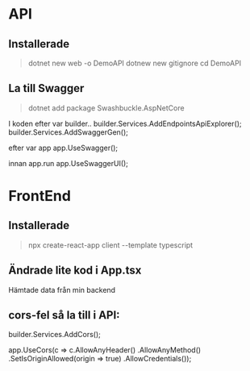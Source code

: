 # API

## Installerade 
> dotnet new web -o DemoAPI
> dotnew new gitignore
> cd DemoAPI

## La till Swagger
> dotnet add package Swashbuckle.AspNetCore

I koden efter var builder..
builder.Services.AddEndpointsApiExplorer();
builder.Services.AddSwaggerGen();

efter var app
app.UseSwagger();

innan app.run
app.UseSwaggerUI();

# FrontEnd

## Installerade

 > npx create-react-app client --template typescript

## Ändrade lite kod i App.tsx

Hämtade data från min backend

## cors-fel så la till i API:
builder.Services.AddCors();

app.UseCors(c => c.AllowAnyHeader()
        .AllowAnyMethod()
        .SetIsOriginAllowed(origin => true)
        .AllowCredentials());

